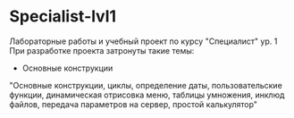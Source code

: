 # Specialist-lvl1
Лабораторные работы и учебный проект по курсу "Специалист" ур. 1 <br>
При разработке проекта затронуты такие темы:
<ul>
<li>Основные конструкции</li>
</ul>
"Основные конструкции, циклы, определение даты, пользовательские функции, динамическая отрисовка меню, таблицы умножения, инклюд файлов, передача параметров на сервер, простой калькулятор"
